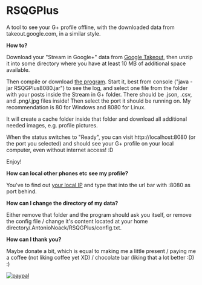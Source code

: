 # RSQGPlus
A tool to see your G+ profile offline, with the downloaded data from takeout.google.com, in a similar style.

**How to?**

Download your "Stream in Google+" data from [Google Takeout](https://takeout.google.com), then unzip it into some directory where you have at least 10 MB of additional space available.

Then compile or download [the program](https://anionoa.phychi.com/+/RSQGPlus8080.jar). Start it, best from console ("java -jar RSQGPlus8080.jar") to see the log, and select one file from the folder with your posts inside the Stream in G+ folder. There should be .json, .csv, and .png/.jpg files inside! Then select the port it should be running on. My recommendation is 80 for Windows and 8080 for Linux.

It will create a cache folder inside that folder and download all additional needed images, e.g. profile pictures.

When the status switches to "Ready", you can visit http://localhost:8080 (or the port you selected) and should see your G+ profile on your local computer, even without internet access! :D

Enjoy!

**How can local other phones etc see my profile?**

You've to find out [your local IP](https://lifehacker.com/how-to-find-your-local-and-external-ip-address-5833108) and type that into the url bar with :8080 as port behind.

**How can I change the directory of my data?**

Either remove that folder and the program should ask you itself, or remove the config file / change it's content located at your home directory/.AntonioNoack/RSQGPlus/config.txt.

**How can I thank you?**

Maybe donate a bit, which is equal to making me a little present / paying me a coffee (not liking coffee yet XD) / chocolate bar (liking that a lot better :D) :)

[![paypal](https://www.paypalobjects.com/en_US/i/btn/btn_donateCC_LG.gif)](antonio-noack@gmx.de)
